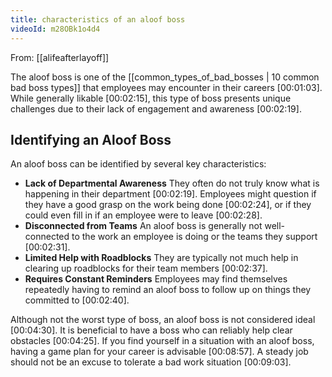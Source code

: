 ```yaml
---
title: characteristics of an aloof boss
videoId: m28OBk1o4d4
---
```


From: [[alifeafterlayoff]] <br/> 

The aloof boss is one of the [[common_types_of_bad_bosses | 10 common bad boss types]] that employees may encounter in their careers <a class="yt-timestamp" data-t="00:01:03">[00:01:03]</a>. While generally likable <a class="yt-timestamp" data-t="00:02:15">[00:02:15]</a>, this type of boss presents unique challenges due to their lack of engagement and awareness <a class="yt-timestamp" data-t="00:02:19">[00:02:19]</a>.

## Identifying an Aloof Boss

An aloof boss can be identified by several key characteristics:
*   **Lack of Departmental Awareness** They often do not truly know what is happening in their department <a class="yt-timestamp" data-t="00:02:19">[00:02:19]</a>. Employees might question if they have a good grasp on the work being done <a class="yt-timestamp" data-t="00:02:24">[00:02:24]</a>, or if they could even fill in if an employee were to leave <a class="yt-timestamp" data-t="00:02:28">[00:02:28]</a>.
*   **Disconnected from Teams** An aloof boss is generally not well-connected to the work an employee is doing or the teams they support <a class="yt-timestamp" data-t="00:02:31">[00:02:31]</a>.
*   **Limited Help with Roadblocks** They are typically not much help in clearing up roadblocks for their team members <a class="yt-timestamp" data-t="00:02:37">[00:02:37]</a>.
*   **Requires Constant Reminders** Employees may find themselves repeatedly having to remind an aloof boss to follow up on things they committed to <a class="yt-timestamp" data-t="00:02:40">[00:02:40]</a>.

Although not the worst type of boss, an aloof boss is not considered ideal <a class="yt-timestamp" data-t="00:04:30">[00:04:30]</a>. It is beneficial to have a boss who can reliably help clear obstacles <a class="yt-timestamp" data-t="00:04:25">[00:04:25]</a>. If you find yourself in a situation with an aloof boss, having a game plan for your career is advisable <a class="yt-timestamp" data-t="00:08:57">[00:08:57]</a>. A steady job should not be an excuse to tolerate a bad work situation <a class="yt-timestamp" data-t="00:09:03">[00:09:03]</a>.
